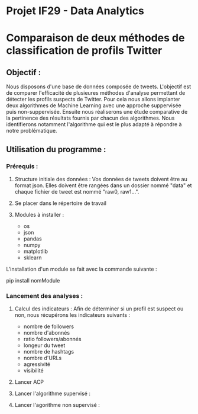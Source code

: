 # Projet IF29 - Data Analytics

# Comparaison de deux méthodes de classification de profils Twitter

## Objectif :

Nous disposons d'une base de données composée de tweets. L'objectif est de comparer l'efficacité de plusieures méthodes d'analyse permettant de détecter les profils suspects de Twitter. Pour cela nous allons implanter deux algorithmes de Machine Learning avec une approche suppervisée puis non-suppervisée. Ensuite nous réaliserons une étude comparative de la pertinence des résultats fournis par chacun des algorithmes. Nous identifierons notamment l'algorithme qui est le plus adapté à répondre à notre problématique.

## Utilisation du programme :

### Prérequis :

1. Structure initiale des données :
Vos données de tweets doivent être au format json. Elles doivent être rangées dans un dossier nommé "data" et chaque fichier de tweet est nommé "raw0, raw1...".

2. Se placer dans le répertoire de travail

3. Modules à installer :
    - os
    - json
    - pandas
    - numpy
    - matplotlib
    - sklearn

L'installation d'un module se fait avec la commande suivante :

pip install nomModule

### Lancement des analyses :

1. Calcul des indicateurs :
Afin de déterminer si un profil est suspect ou non, nous récupérons les indicateurs suivants :
    - nombre de followers
    - nombre d'abonnés
    - ratio followers/abonnés
    - longeur du tweet
    - nombre de hashtags 
    - nombre d'URLs
    - agressivité
    - visibilité


2. Lancer ACP
  
3. Lancer l'algorithme supervisé :

4. Lancer l'agorithme non supervisé :
